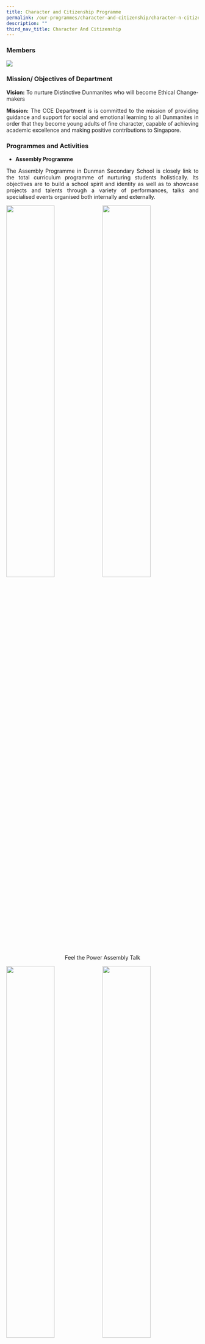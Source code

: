 ```yaml
---
title: Character and Citizenship Programme
permalink: /our-programmes/character-and-citizenship/character-n-citizenship-programme/
description: ""
third_nav_title: Character And Citizenship
---
```

### Members
![](/images/Department%20Photos/character%20and%20citizenship%20education%20department%20i.jpg)

### Mission/ Objectives of Department

<p style="text-align: justify;"><b>Vision:</b> To nurture Distinctive Dunmanites who will become Ethical Change-makers</p>

<p style="text-align: justify;"><b>Mission:</b> The CCE Department is is committed to the mission of providing guidance and support for social and emotional learning to all Dunmanites in order that they become young adults of fine character, capable of achieving academic excellence and making positive contributions to Singapore.</p>

### Programmes and Activities

*   **Assembly Programme**

<p style="text-align: justify;">The Assembly Programme in Dunman Secondary School is closely link to the total curriculum programme of nurturing students holistically. Its objectives are to build a school spirit and identity as well as to showcase projects and talents through a variety of performances, talks and specialised events organised both internally and externally.</p>


<img src="/images/Student%20Development%20Programme/CCP/Assembly%201.jpg"
     style="width:50%;float:left">

<img src="/images/Student%20Development%20Programme/CCP/Assembly%202.jpg"
     style="width:50%">

<p style="text-align: center;">Feel the Power Assembly Talk</p>

<img src="/images/Student%20Development%20Programme/CCP/Speak%20Good%20EL%20Week%20Photo%202.jpg"
     style="width:50%;float:left">
		 
<img src="/images/Student%20Development%20Programme/CCP/Speak%20Good%20EL%20Week%20Photo%201.jpg"
     style="width:50%;float:left">
		 
<p style="text-align: center;">Speak Good English Week Assembly Programme</p>

![](/images/Student%20Development%20Programme/CCP/Dance.jpg)

<p style="text-align: center;">Dance Item by Dunman Dancers</p>

*   **Character and Citizenship Education (CCE) Lessons**

<p style="text-align: justify;">The goal of the CCE lessons is to inculcate values and build competencies in our students so as to develop them not just to be good individuals but useful citizens. Students are engaged and enriched through the special crafted in-house heritage modules where students learn about the school’s rich history. Student leaders also conduct leadership modules for their peer during CCE lessons using the leadership challenge model.</p>

<img src="/images/Student%20Development%20Programme/CCP/CCE%20Photo%201.jpg"
     style="width:50%;float:left">
		 
<img src="/images/Student%20Development%20Programme/CCP/CCE%20Lesson%20Components.png"
     style="width:50%;float:left">
		 
*   **Cyber-Wellness Programme**

<p style="text-align: justify;">Through our programmes and initiatives, the Cyber-Wellness Committee aims to promote the importance of good cyber-wellness practices among Dunman students and staff, and encourage them to be safe and responsible users in cyber space.</p>

![](/images/Student%20Development%20Programme/CCP/CW%20Pic.jpg)


<img src="/images/Student%20Development%20Programme/CCP/think_again.jpg"
     style="width:50%;float:left">
		 
<img src="/images/Student%20Development%20Programme/CCP/halt.png"
     style="width:40%;float:left">

![](/images/Student%20Development%20Programme/CCP/cw_flow.png)

*   **Education and Career Guidance (ECG) Programme**

<p style="text-align: justify;">Keeping abreast of the emerging trends and developments as well as remain in line with SkillsFuture, Dunman ECG curriculum takes on a more structured yet segmented approach to provide exposure to a wide range of education and career options to our students. Through various platforms such as Career Guidance Seminar for our graduating students, learning journeys to post-secondary institutions and work industries, and ECG guidance modules, we hope to provide students with the necessary information to make an informed decision for their post-secondary education options.</p>

<img src="/images/Student%20Development%20Programme/CCP/ECG%201.jpg"
     style="width:50%;float:left">
		 
<img src="/images/Student%20Development%20Programme/CCP/ECG%203.jpg"
     style="width:50%;float:left">

<br><br><br><br><br><br><br>
	
<img src="/images/Student%20Development%20Programme/CCP/ECG%204.jpg"
     style="width:50%;float:left">

<img src="/images/Student%20Development%20Programme/CCP/ECG%206.jpeg"
     style="width:50%;float:left">

<br><br><br><br><br><br><br><br><br><br><br><br><br><br><br><br><br>

<img src="/images/Student%20Development%20Programme/CCP/ECg%205.jpg"
     style="width:50%;float:left">
		 
<img src="/images/Student%20Development%20Programme/CCP/ECG%202.jpg"
     style="width:50%;float:left">

<br><br><br><br><br><br><br><br><br><br><br><br><br><br>

*   **Values In Action (VIA) Programme**

<p style="text-align: justify;">The Values In Action (VIA) Programme aims to expose students to age-appropriate experiences that promote care, volunteerism and social entrepreneurship in different areas/ways. Through the Design Thinking approach, students will be taught not only how to define the problem but also generate alternative solutions, choose and implement the most appropriate one and evaluate the resulting outcome to solve real-world issues.</p>

<img src="/images/Student%20Development%20Programme/CCP/VIA%20Photo.jpg"
     style="width:50%;float:left">

<img src="/images/Student%20Development%20Programme/CCP/VIA%20photo%202.jpeg"
     style="width:50%;float:left">

<br><br><br><br><br><br>

<img src="/images/Student%20Development%20Programme/CCP/bookmarks.jpg"
     style="width:50%;float:left">

<img src="/images/Student%20Development%20Programme/CCP/taxi1.jpg"
     style="width:50%;float:left">
		 
		 
<p style="text-align: justify;">Click on this <a href="https://sites.google.com/moe.edu.sg/mdd2020/g-lettered-words/" target="_blank"><b>link</b></a> to view more hand drawn bookmarks by our students. (This was a VIA project executed by our secondary two students to promote the love for the English Language as well as to share good public speaking tips.)</p>

*   **Counselling Programme**

<p style="text-align: justify;">The purpose of Counselling Programme providing timely counselling support for the students. Supporting the programme are the ECG counsellor, school counsellors teacher counsellors and AED (LBS - Learning Behaviour Specialist).</p>

*   **National Education Programme**

<p style="text-align: justify;">The goal of the National Education Programme is to develop national cohesion, cultivate the instinct for survival as a nation and boost student confidence in our nation’s future.</p>

<img src="/images/Student%20Development%20Programme/CCP/NE%20photo%202.jpeg"
     style="width:60%;float:left">

<img src="/images/Student%20Development%20Programme/CCP/NE%20Class.jpg"
     style="width:40%;float:left">